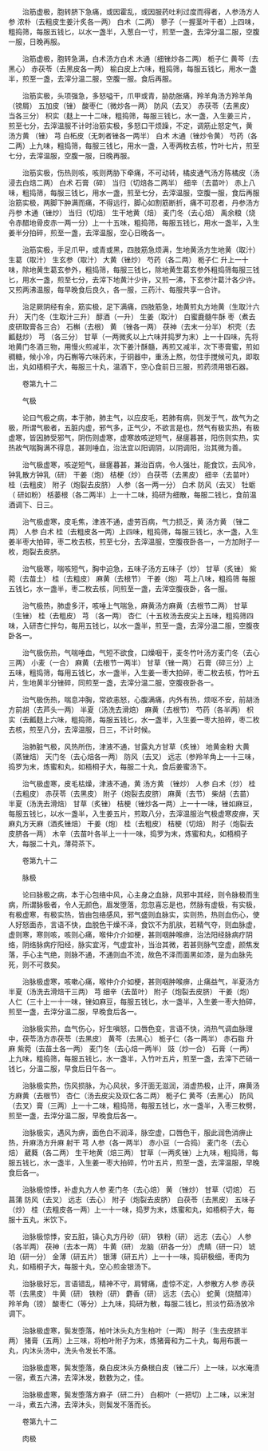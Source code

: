 <!-- { "loadSidebar": true } -->
　　治筋虚极，胞转脐下急痛，或因霍乱，或因服药吐利过度而得者，人参汤方人参 浓朴（去粗皮生姜汁炙各一两） 白术（二两） 蓼子（一握茎叶干者）上四味，粗捣筛，每服五钱匕，以水一盏半，入葱白一寸，煎至一盏，去滓分温二服，空腹一服，日晚再服。

　　治筋虚极，胞转急满，白术汤方白术 木通（细锉炒各二两） 栀子仁 黄芩（去黑心） 赤茯苓（去黑皮各一两） 榆白皮上六味，粗捣筛，每服五钱匕，用水一盏半，煎至一盏，去滓分温二服，空腹一服。食后再服。

　　治筋实极，头项强急，多怒嗌干，爪甲或青，胁肋胀痛，羚羊角汤方羚羊角（镑屑） 五加皮（锉） 酸枣仁（微炒各一两） 防风（去叉） 赤茯苓（去黑皮） 当各三分） 枳实（麸上一十二味，粗捣筛，每服三钱匕，水一盏，入生姜三片，煎至七分，去滓温服不计时治筋实极，多怒口干烦躁，不定，调筋止怒定气，黄 汤方黄 （锉） 芎 白柘皮（无刺者锉各一两半） 白术 木通（锉炒令黄） 芍药（各二两）上九味，粗捣筛，每服三钱匕，用水一盏，入枣两枚去核，竹叶七片，煎至七分，去滓温服，空腹一服，日晚再服。

　　治筋实极，伤热则咳，咳则两胁下牵痛，不可动转，橘皮通气汤方陈橘皮（汤浸去白焙二两） 白术 石膏（碎） 当归（切焙各二两半） 细辛（去苗叶） 赤上八味，粗捣筛，每服三钱匕，用水一盏，煎至七分，去滓温服，空腹一服，食后再服治筋实极，两脚下肿满而痛，不得远行，脚心如割筋断折，痛不可忍者，丹参汤方丹参 木通（锉炒） 当归（切焙） 生干地黄（焙） 麦门冬（去心焙） 禹余粮（烧令赤醋地骨皮赤一两一分）上一十五味，粗捣筛，每服五钱匕，用水一盏半，入生姜半分拍碎，煎至一盏，去滓温服，空心日晚各一。

　　治筋实极，手足爪甲，或青或黑，四肢筋急烦满，生地黄汤方生地黄（取汁） 生葛（取汁） 生玄参（取汁） 大黄（锉炒） 芍药（各二两） 栀子仁 升上一十味，除地黄生葛玄参外，粗捣筛，每服三钱匕，除地黄生葛玄参外粗捣筛每服三钱匕，用水一盏，煎至七分，去滓下地黄汁少许，又煎一沸，下玄参汁葛汁各少许。又煎两沸温服，每早晚食后良久，各一服，三药汁、每服共享一合许。

　　治足厥阴经有余，筋实极，足下满痛，四肢筋急，地黄煎丸方地黄（生取汁六升） 天门冬（生取汁三升） 醇酒（一升） 生姜（取汁） 白蜜鹿髓牛酥 枣（煮去皮研取膏各三合） 石槲（去根） 黄 （锉各一两） 茯神（去末一分半） 枳壳（去瓤麸炒） 芎 （各三分） 甘草（一两微炙以上六味并捣罗为末）上一十四味，先将地黄门冬酒三物，用慢火煎减半，次下姜汁酥髓，再煎又减半，次下枣膏蜜，煎如稠糖，候小冷，内石槲等六味药末，于铜器中，重汤上熬，勿住手搅候可丸，即取出，丸如梧桐子大，每服三十丸，温酒下，空心食前日三服，煎药须用银石器。

　　卷第九十二

　　气极

　　论曰气极之病，本于肺，肺主气，以应皮毛，若肺有病，则发于气，故气为之极，所谓气极者，五脏内虚，邪气多，正气少，不欲言是也，然气有极实热，有极虚寒，皆因肺受邪气，阴伤则虚寒，虚寒故咳逆短气，昼瘥暮甚，阳伤则实热，实热故气喘胸满不得息，甚则唾血，治法宜以阳调阴，以阴调阳，治其微为善。

　　治气极虚寒，咳逆短气，昼瘥暮甚，兼治百病，令人强壮，能食饮，去风冷，钟乳散方钟乳（研） 干姜（炮） 桔梗（炒） 白茯苓（去黑皮） 细辛（去苗叶） 桂（去粗皮） 附子（炮裂去皮脐） 人参（各一两一分） 白术 防风（去叉） 牡蛎（ 研如粉） 栝蒌根（各二两半）上一十二味，捣研为细散，每服二钱匕，食前温酒调下、日三。

　　治气极虚寒，皮毛焦，津液不通，虚劳百病，气力损乏，黄 汤方黄 （锉二两） 人参 白术 桂（去粗皮各一两）上四味，粗捣筛，每服三钱匕，水一盏，入生姜半枣大拍碎，枣二枚去核，煎至七分，去滓温服，空腹夜卧各一，一方加附子一枚，炮裂去皮脐。

　　治气极寒，喘咳短气，胸中迫急，五味子汤方五味子（炒） 甘草（炙锉） 紫菀（去苗土） 桂（去粗皮） 麻黄（去根节） 干姜（炮） 芎上八味，粗捣筛 每服五钱匕，水一盏半，枣二枚去核，同煎至一盏，去滓空腹夜卧，各一服。

　　治气极热，肺虚多汗，咳唾上气喘急，麻黄汤方麻黄（去根节二两） 甘草（生锉） 桂（去粗皮） 芎 （各一两） 杏仁（十五枚汤去皮尖上五味，粗捣筛四味，入研杏仁拌匀，每用五钱匕，以水一盏半，煎至一盏，去滓分温二服，空腹夜卧各一。

　　治气极伤热，气喘唾血，气短不欲食，口燥咽干，麦冬竹叶汤方麦门冬（去心三两） 小麦（一合） 麻黄（去根节一两半） 甘草（锉一两） 石膏（碎三分）上五味，粗捣筛，每用五钱匕，水一盏半，入生姜一枣大拍碎，枣二枚去核，竹叶五片，生地黄半分锉碎，同煎至一盏，去滓分温二服，空腹夜卧各一。

　　治气极伤热，喘息冲胸，常欲恚怒，心腹满痛，内外有热，烦呕不安，前胡汤方前胡（去芦头一两） 半夏（汤洗去滑焙） 麻黄（去根节） 芍药（各半两） 枳实（去瓤麸上六味，粗捣筛，每服五钱匕，水一盏半，入生姜一枣大拍碎，枣二枚去核，煎至八分，去滓温服，日三，不计时候。

　　治肺脏气极，风热所伤，津液不通，甘露丸方甘草（炙锉） 地黄金粉 大黄（蒸锉焙） 天门冬（去心焙各一两） 防风（去叉） 远志（参羚羊角上一十三味，捣罗为末，炼蜜和丸，如梧桐子大，每服二十丸，食后姜蜜汤下。

　　治气极虚寒，皮毛枯燥，津液不通，黄 汤方黄 （锉炒） 人参 白术（炒） 桂（去粗皮） 赤茯苓（去黑皮） 附子（炮裂去皮脐） 麻黄（去节） 柴胡（去苗） 半夏（汤洗去滑焙） 甘草（炙锉） 桔梗（锉炒各一两）上一十一味，锉如麻豆，每服五钱匕，以水一盏半，入生姜五片，煎取八分，去滓温服治气极虚寒皮痹，天麻丸方天麻（酒炙锉焙） 干姜（炮） 桂（去粗皮） 桔梗（切焙） 附子（炮裂去皮脐各一两） 木辛（去苗叶各半上一十一味，捣罗为末，炼蜜和丸，如梧桐子大，每服二十丸，薄荷茶下。

　　卷第九十二

　　脉极

　　论曰脉极之病，本于心包络中风，心主身之血脉，风邪中其经，则令脉极而生病，所谓脉极者，令人无颜色，眉发堕落，忽忽喜忘是也，然脉有虚极，有实极，有极虚寒，有极实热，皆由包络感风，邪气盛则血脉实，实则热，热则血伤心，使人好怒面赤，言语不快，血脱色干燥不泽，食饮不为肌肤，若精气夺，则血脉虚，虚则寒，寒则咳，咳则心痛，喉仲介介如梗，甚则咽肿喉痹，治法阳经脉病疗阴络，阴络脉病疗阳经，脉实宜泻，气虚宜补，当治其微，若甚则脉气空虚，颜焦发落，手心主气绝，则脉不通，不通则血不流，故色不泽而面黑如漆，是为血脉先死，则不可救矣。

　　治脉极虚寒，咳嗽心痛，喉仲介介如梗，甚则咽肿喉痹，止痛益气，半夏汤方半夏（汤洗去滑焙干三两） 芎 细辛（去苗叶） 附子（炮裂去皮脐） 干姜（炮）人仁（三十上一十一味，锉如麻豆，每服五钱匕，水一盏半，入生姜一枣大拍碎，煎至一盏，去滓分温二服，早晚食后各一。

　　治脉极实热，血气伤心，好生嗔怒，口唇色变，言语不快，消热气调血脉理中，茯苓汤方赤茯苓（去黑皮） 黄芩（去黑心） 栀子仁（各一两半） 赤石脂 升麻 紫菀（去苗土各一两） 麦门冬（去心焙一两半） 豉（炒一合） 石膏（一两）上九味，粗捣筛，每服五钱匕，水一盏半，入竹叶五片，煎至一盏，去滓下芒硝一钱匕，分温二服，早食后日午各一。

　　治脉极实热，伤风损脉，为心风状，多汗面无滋润，消虚热极，止汗，麻黄汤方麻黄（去根节） 杏仁（汤去皮尖及双仁各二两） 栀子仁 黄芩（去黑心） 防风（去叉）膏（三两）上一十二味，粗捣筛，每服五钱匕，水一盏半，入枣三枚劈，煎至一盏，去滓分温二服，早晚食后各一。

　　治脉极实，遇风为痹，面色白不润泽，脉空虚，口唇色干，服此润色消痹止热，升麻汤方升麻 射干 芎 人参（各一两半） 赤小豆（一合捣） 麦门冬（去心焙） 葳蕤（各二两） 生干地黄（焙三两） 甘草（一两炙锉）上九味，粗捣筛，每服五钱匕，水一盏半，入生姜一枣大拍碎，竹叶五片，煎至一盏，去滓温服，早晚食后各一。

　　治脉极惊悸，补虚丸方人参 麦门冬（去心焙） 黄 （锉炒） 甘草（切焙） 石菖蒲 防风（去叉） 远志（去心） 附子（炮裂去皮脐） 白茯苓（去黑皮） 五味子（炒） 桂（去粗皮各一两）上一十一味，捣罗为末，炼蜜和丸，如梧桐子大，每服十五丸，米饮下。

　　治脉极惊悸，安五脏，镇心丸方丹砂（研） 铁粉（研） 远志（去心） 人参（各半两） 茯神（去本一两） 牛黄（研） 龙脑（研各一分） 虎睛（研一只） 琥珀（研一分） 金薄（研五片） 银薄（研五片）上一十一味，捣研极细，枣肉为丸，如梧桐子大，每服十丸，空心煎金银汤下。

　　治脉极好忘，言语错乱，精神不守，肩臂痛，虚惊不定，人参散方人参 赤茯苓（去黑皮） 牛黄（研） 铁粉（研） 麝香（研） 远志（去心） 蛇黄（烧醋淬） 羚羊角（镑） 酸枣仁（等分）上九味，捣研为散，每服二钱匕，煎淡竹茹汤放冷调下。

　　治脉极虚寒，鬓发堕落，柏叶沐头丸方生柏叶（一两） 附子（生去皮脐半两） 猪膏（五两）上三味，将柏叶附子为末，炼猪膏和为二十丸，每用布裹一丸，内沐头汤中，洗头令发长不落。

　　治脉极虚寒，鬓发堕落，桑白皮沐头方桑根白皮（锉二斤）上一味，以水淹渍一宿，煮五六沸，去滓沐发，数数为之，佳。

　　治脉极虚寒，鬓发堕落方麻子（研二升） 白桐叶（一把切）上二味，以米泔一斗，煮五六沸，去滓沐头，则鬓发不落而长。

　　卷第九十二

　　肉极


